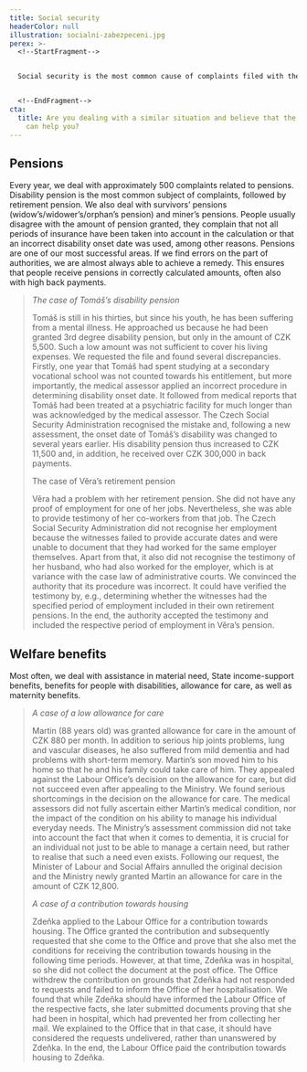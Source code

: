 ```yaml
---
title: Social security
headerColor: null
illustration: socialni-zabezpeceni.jpg
perex: >-
  <!--StartFragment-->


  Social security is the most common cause of complaints filed with the Ombudsman. Each year, the Department of Social Security handles about 1,500 complaints related to pensions and benefits. 


  <!--EndFragment-->
cta:
  title: Are you dealing with a similar situation and believe that the Ombudsman
    can help you?
---
```

<!--StartFragment-->

## Pensions

<!--EndFragment-->

<!--StartFragment-->

Every year, we deal with approximately 500 complaints related to pensions. Disability pension is the most common subject of complaints, followed by retirement pension. We also deal with survivors’ pensions (widow’s/widower’s/orphan’s pension) and miner’s pensions. People usually disagree with the amount of pension granted, they complain that not all periods of insurance have been taken into account in the calculation or that an incorrect disability onset date was used, among other reasons. Pensions are one of our most successful areas. If we find errors on the part of authorities, we are almost always able to achieve a remedy. This ensures that people receive pensions in correctly calculated amounts, often also with high back payments.

<!--EndFragment-->

> <!--StartFragment-->
>
> <!--StartFragment-->
>
> *The case of Tomáš’s disability pension*
>
> <!--EndFragment-->
>
> Tomáš is still in his thirties, but since his youth, he has been suffering from a mental illness. He approached us because he had been granted 3rd degree disability pension, but only in the amount of CZK 5,500. Such a low amount was not sufficient to cover his living expenses. We requested the file and found several discrepancies. Firstly, one year that Tomáš had spent studying at a secondary vocational school was not counted towards his entitlement, but more importantly, the medical assessor applied an incorrect procedure in determining disability onset date. It followed from medical reports that Tomáš had been treated at a psychiatric facility for much longer than was acknowledged by the medical assessor. The Czech Social Security Administration recognised the mistake and, following a new assessment, the onset date of Tomáš’s disability was changed to several years earlier. His disability pension thus increased to CZK 11,500 and, in addition, he received over CZK 300,000 in back payments.
>
>
>
> <!--EndFragment-->
>
> <!--StartFragment-->
>
> The case of Věra’s retirement pension
>
> <!--EndFragment-->
>
> <!--StartFragment-->
>
> Věra had a problem with her retirement pension. She did not have any proof of employment for one of her jobs. Nevertheless, she was able to provide testimony of her co-workers from that job. The Czech Social Security Administration did not recognise her employment because the witnesses failed to provide accurate dates and were unable to document that they had worked for the same employer themselves. Apart from that, it also did not recognise the testimony of her husband, who had also worked for the employer, which is at variance with the case law of administrative courts. We convinced the authority that its procedure was incorrect. It could have verified the testimony by, e.g., determining whether the witnesses had the specified period of employment included in their own retirement pensions. In the end, the authority accepted the testimony and included the respective period of employment in Věra’s pension.
>
>
>
> <!--EndFragment-->

<!--StartFragment-->

## Welfare benefits

<!--EndFragment-->

<!--StartFragment-->

Most often, we deal with assistance in material need, State income-support benefits, benefits for people with disabilities, allowance for care, as well as maternity benefits.

<!--EndFragment-->

> <!--StartFragment-->
>
> <!--StartFragment-->
>
> *A case of a low allowance for care*
>
> <!--EndFragment-->
>
> Martin (88 years old) was granted allowance for care in the amount of CZK 880 per month. In addition to serious hip joints problems, lung and vascular diseases, he also suffered from mild dementia and had problems with short-term memory. Martin’s son moved him to his home so that he and his family could take care of him. They appealed against the Labour Office’s decision on the allowance for care, but did not succeed even after appealing to the Ministry. We found serious shortcomings in the decision on the allowance for care. The medical assessors did not fully ascertain either Martin’s medical condition, nor the impact of the condition on his ability to manage his individual everyday needs. The Ministry’s assessment commission did not take into account the fact that when it comes to dementia, it is crucial for an individual not just to be able to manage a certain need, but rather to realise that such a need even exists. Following our request, the Minister of Labour and Social Affairs annulled the original decision and the Ministry newly granted Martin an allowance for care in the amount of CZK 12,800.
>
>
>
> <!--EndFragment-->
>
> <!--StartFragment-->
>
> *A case of a contribution towards housing*
>
> <!--EndFragment-->
>
> <!--StartFragment-->
>
> Zdeňka applied to the Labour Office for a contribution towards housing. The Office granted the contribution and subsequently requested that she come to the Office and prove that she also met the conditions for receiving the contribution towards housing in the following time periods. However, at that time, Zdeňka was in hospital, so she did not collect the document at the post office. The Office withdrew the contribution on grounds that Zdeňka had not responded to requests and failed to inform the Office of her hospitalisation. We found that while Zdeňka should have informed the Labour Office of the respective facts, she later submitted documents proving that she had been in hospital, which had prevented her from collecting her mail. We explained to the Office that in that case, it should have considered the requests undelivered, rather than unanswered by Zdeňka. In the end, the Labour Office paid the contribution towards housing to Zdeňka.
>
>
>
> <!--EndFragment-->